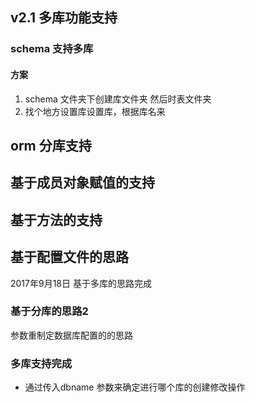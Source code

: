 ## v2.1 多库功能支持


### schema 支持多库

#### 方案
1. schema 文件夹下创建库文件夹 然后时表文件夹
2. 找个地方设置库设置库，根据库名来

## orm 分库支持


## 基于成员对象赋值的支持


## 基于方法的支持


## 基于配置文件的思路
2017年9月18日 基于多库的思路完成

### 基于分库的思路2
 参数重制定数据库配置的的思路

### 多库支持完成
* 通过传入dbname 参数来确定进行哪个库的创建修改操作





